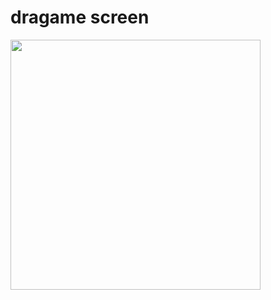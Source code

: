 # dragame screen
<img src="https://drive.google.com/uc?export=view&id=1T8su1v_Hmtw2eHgtfT-mi_iO2oUoo8FC" width="400" />
 
